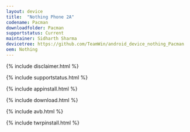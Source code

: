 ```yaml
---
layout: device
title:  "Nothing Phone 2A"
codename: Pacman
downloadfolder: Pacman
supportstatus: Current
maintainer: Sidharth Sharma
devicetree: https://github.com/TeamWin/android_device_nothing_Pacman
oem: Nothing
---
```


{% include disclaimer.html %}

{% include supportstatus.html %}

{% include appinstall.html %}

{% include download.html %}

{% include avb.html %}

{% include twrpinstall.html %}
